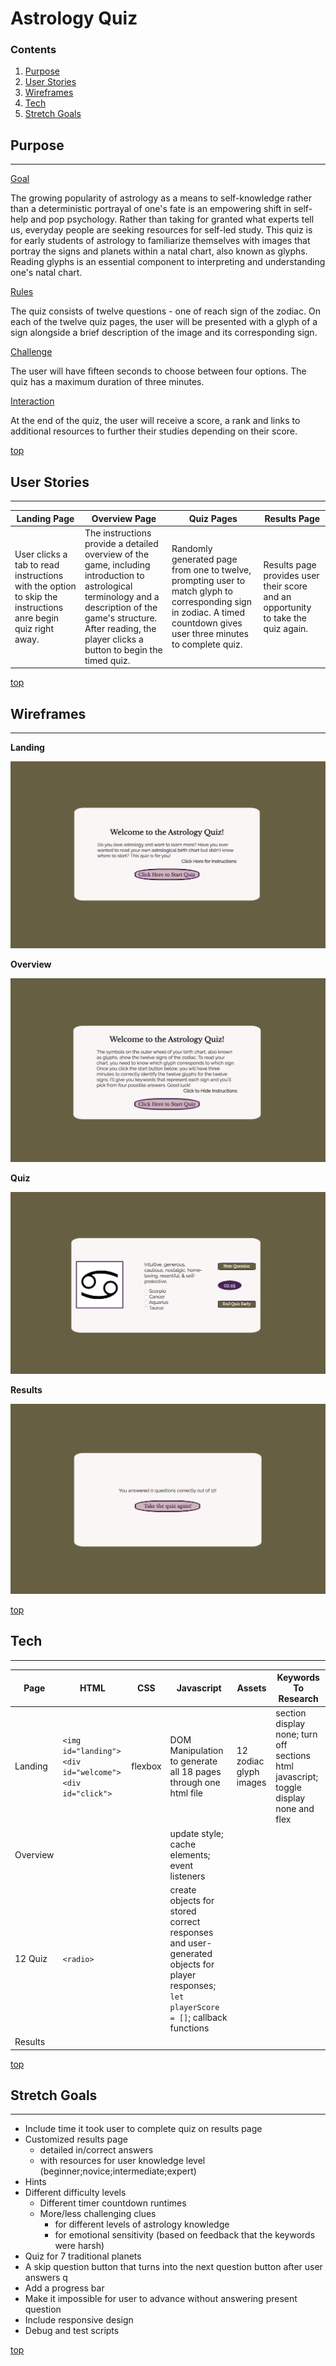 # **Astrology Quiz**


### <a name="home"></a> **Contents**
1. [Purpose](#purpose)
2. [User Stories](#userstories)
3. [Wireframes](#wireframes)
4. [Tech](#tech)
5. [Stretch Goals](#stretch)


## <a name="purpose"></a> **Purpose**
________________
<u>Goal</u>

The growing popularity of astrology as a means to self-knowledge rather than a deterministic portrayal of one's fate is an empowering shift in self-help and pop psychology. Rather than taking for granted what experts tell us, everyday people are seeking resources for self-led study. This quiz is for early students of astrology to familiarize themselves with images that portray the signs and planets within a natal chart, also known as glyphs. Reading glyphs is an essential component to interpreting and understanding one's natal chart.

<u>Rules</u>

The quiz consists of twelve questions - one of reach sign of the zodiac. On each of the twelve quiz pages, the user will be presented with a glyph of a sign alongside a brief description of the image and its corresponding sign. 

<u>Challenge</u>

The user will have fifteen seconds to choose between four options. The quiz has a maximum duration of three minutes. 

<u>Interaction</u>

At the end of the quiz, the user will receive a score, a rank and links to additional resources to further their studies depending on their score.

[top](#home)

## <a name="userstories"></a> **User Stories**
________________
Landing Page | Overview Page | Quiz Pages | Results Page
-------------|---------------|------------|-------------
User clicks a tab to read instructions with the option to skip the instructions anre begin quiz right away. | The instructions provide a detailed overview of the game, including introduction to astrological terminology and a description of the game's structure. After reading, the player clicks a button to begin the timed quiz. | Randomly generated page from one to twelve, prompting user to match glyph to corresponding sign in zodiac. A timed countdown gives user three minutes to complete quiz. | Results page provides user their score and an opportunity to take the quiz again.

[top](#home)

 ## <a name="wireframes"></a>**Wireframes**
________________

**Landing**

![Landing page wireframe](/assets/wireframe/landing.png)

**Overview**

![Overview page wireframe](/assets/wireframe/overview.png)

**Quiz**

![Quiz page wireframe](/assets/wireframe/quiz.png)

**Results**

![Results page wireframe](/assets/wireframe/results.png)

[top](#home)

## <a name="tech"></a> **Tech**
________________

Page | HTML | CSS | Javascript | Assets| Keywords To Research
-----|------|-----|------------|-------|-----------
Landing | ```<img id="landing"> <div id="welcome"> <div id="click">```| flexbox | DOM Manipulation to generate all 18 pages through one html file | 12 zodiac glyph images | section display none; turn off sections html javascript; toggle display none and flex
Overview | | | update style; cache elements; event listeners | 
12 Quiz | ```<radio>``` | | create objects for stored correct responses and user-generated objects for player responses; ```let playerScore = []```; callback functions | 
Results | | | | 

[top](#home)


## <a name="stretch"></a> **Stretch Goals**
________________
* Include time it took user to complete quiz on results page
* Customized results page 
    + detailed in/correct answers 
    + with resources for user knowledge level (beginner;novice;intermediate;expert)
* Hints
* Different difficulty levels 
    + Different timer countdown runtimes
    + More/less challenging clues
        * for different levels of astrology knowledge
        * for emotional sensitivity (based on feedback that the keywords were harsh)
* Quiz for 7 traditional planets
* A skip question button that turns into the next question button after user answers q
* Add a progress bar
* Make it impossible for user to advance without answering present question
* Include responsive design
* Debug and test scripts

[top](#home)